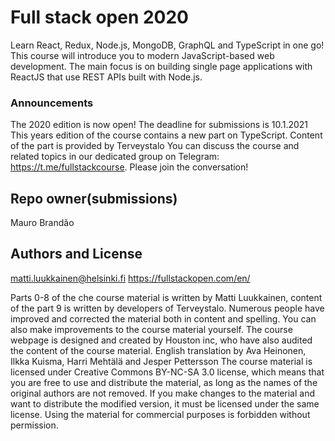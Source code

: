 # Full stack open 2020

Learn React, Redux, Node.js, MongoDB, GraphQL and TypeScript in one go! This course will introduce you to modern JavaScript-based web development. The main focus is on building single page applications with ReactJS that use REST APIs built with Node.js.

### Announcements
The 2020 edition is now open! The deadline for submissions is 10.1.2021
This years edition of the course contains a new part on TypeScript. Content of the part is provided by Terveystalo
You can discuss the course and related topics in our dedicated group on Telegram: https://t.me/fullstackcourse. Please join the conversation!

## Repo owner(submissions)
Mauro Brandão

## Authors and License
matti.luukkainen@helsinki.fi
https://fullstackopen.com/en/

Parts 0-8 of the che course material is written by Matti Luukkainen, content of the part 9 is written by developers of Terveystalo. Numerous people have improved and corrected the material both in content and spelling. You can also make improvements to the course material yourself. The course webpage is designed and created by Houston inc, who have also audited the content of the course material. English translation by Ava Heinonen, Ilkka Kuisma, Harri Mehtälä and Jesper Pettersson
The course material is licensed under Creative Commons BY-NC-SA 3.0 license, which means that you are free to use and distribute the material, as long as the names of the original authors are not removed. If you make changes to the material and want to distribute the modified version, it must be licensed under the same license. Using the material for commercial purposes is forbidden without permission.